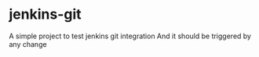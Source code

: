 # jenkins-git
A simple project to test jenkins git integration 
And it should be triggered by any change

